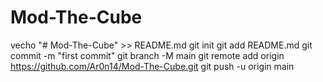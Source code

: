 # Mod-The-Cube
vecho "# Mod-The-Cube" >> README.md
git init
git add README.md
git commit -m "first commit"
git branch -M main
git remote add origin https://github.com/Ar0n14/Mod-The-Cube.git
git push -u origin main
